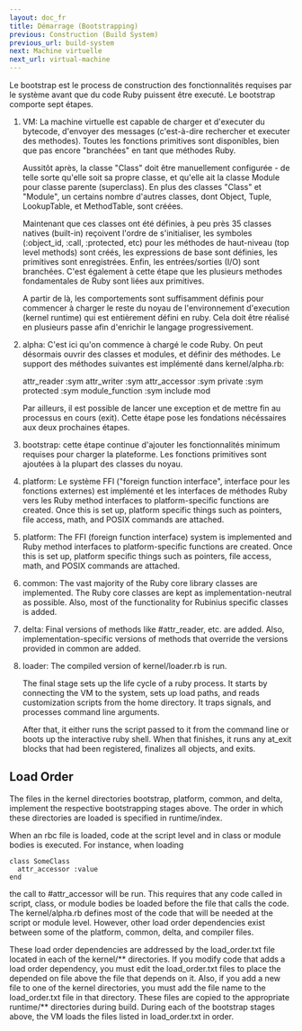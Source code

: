 ```yaml
---
layout: doc_fr
title: Démarrage (Bootstrapping)
previous: Construction (Build System)
previous_url: build-system
next: Machine virtuelle
next_url: virtual-machine
---
```


Le bootstrap est le process de construction des fonctionnalités requises par le système
avant que du code Ruby puissent être executé. Le bootstrap comporte sept étapes.

 
  1. VM: La machine virtuelle est capable de charger et d'executer du bytecode, d'envoyer
     des messages (c'est-à-dire rechercher et executer des methodes). Toutes les 
     fonctions primitives sont disponibles, bien que pas encore "branchées" en tant que 
     méthodes Ruby.

     Aussitôt après, la classe "Class" doit être manuellement configurée - 
     de telle sorte qu'elle soit sa propre classe, et qu'elle ait la classe 
     Module pour classe parente (superclass).
     En plus des classes "Class" et "Module", un certains nombre d'autres classes,
     dont Object, Tuple, LookupTable, et MethodTable, sont créées.
     
     Maintenant que ces classes ont été définies, à peu près 35 classes natives (built-in)
     reçoivent l'ordre de s'initialiser, les symboles (:object_id, :call,
     :protected, etc) pour les méthodes de haut-niveau (top level methods) sont créés,
     les expressions de base sont définies, les primitives sont enregistrées. 
     Enfin, les entrées/sorties (I/O) sont branchées. C'est également à cette étape
     que les plusieurs methodes fondamentales de Ruby sont liées aux primitives.
     
     A partir de là, les comportements sont suffisamment définis pour commencer à charger
     le reste du noyau de l'environnement d'execution (kernel runtime) qui est 
     entièrement défini en ruby. Cela doit être réalisé en plusieurs passe afin
     d'enrichir le langage progressivement.

  2. alpha: C'est ici qu'on commence à chargé le code Ruby. On peut désormais
     ouvrir des classes et modules, et définir des méthodes. Le support des méthodes suivantes
     est implémenté dans kernel/alpha.rb:
     
       attr_reader :sym
       attr_writer :sym
       attr_accessor :sym
       private :sym
       protected :sym
       module_function :sym
       include mod

     Par ailleurs, il est possible de lancer une exception et de mettre fin au processus en cours (exit). 
     Cette étape pose les fondations nécéssaires aux deux prochaines étapes.
     
     
  3. bootstrap: cette étape continue d'ajouter les fonctionnalités minimum 
     requises pour charger la plateforme. Les fonctions primitives sont ajoutées à la
     plupart des classes du noyau.

  4. platform: Le système FFI ("foreign function interface", interface pour les fonctions externes) 
     est implémenté et les interfaces de méthodes Ruby vers les 
     Ruby method interfaces to platform-specific functions are created.  Once
     this is set up, platform specific things such as pointers, file access,
     math, and POSIX commands are attached.


  4. platform: The FFI (foreign function interface) system is implemented and
     Ruby method interfaces to platform-specific functions are created.  Once
     this is set up, platform specific things such as pointers, file access,
     math, and POSIX commands are attached.


  5. common: The vast majority of the Ruby core library classes are
     implemented. The Ruby core classes are kept as implementation-neutral as
     possible. Also, most of the functionality for Rubinius specific classes
     is added.

  6. delta: Final versions of methods like #attr_reader, etc. are added. Also,
     implementation-specific versions of methods that override the versions
     provided in common are added.

  7. loader: The compiled version of kernel/loader.rb is run.

     The final stage sets up the life cycle of a ruby process. It starts by
     connecting the VM to the system, sets up load paths, and reads
     customization scripts from the home directory. It traps signals, and
     processes command line arguments.

     After that, it either runs the script passed to it from the command line
     or boots up the interactive ruby shell. When that finishes, it runs any
     at_exit blocks that had been registered, finalizes all objects, and
     exits.

## Load Order

The files in the kernel directories bootstrap, platform, common, and delta,
implement the respective bootstrapping stages above. The order in
which these directories are loaded is specified in runtime/index.

When an rbc file is loaded, code at the script level and in class or module
bodies is executed. For instance, when loading

    class SomeClass
      attr_accessor :value
    end

the call to #attr_accessor will be run. This requires that any code called in
script, class, or module bodies be loaded before the file that calls the code.
The kernel/alpha.rb defines most of the code that will be needed at the script
or module level. However, other load order dependencies exist between some of
the platform, common, delta, and compiler files.

These load order dependencies are addressed by the load_order.txt file located
in each of the kernel/\*\* directories. If you modify code that adds a load
order dependency, you must edit the load_order.txt files to place the depended
on file above the file that depends on it. Also, if you add a new file to one
of the kernel directories, you must add the file name to the load_order.txt
file in that directory. These files are copied to the appropriate runtime/\*\*
directories during build. During each of the bootstrap stages above, the VM
loads the files listed in load_order.txt in order.
